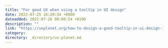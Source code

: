 ```yaml
---
title: "For good UX when using a tooltip in UI design"
date: 2022-07-25 16:20:34 +0000
dateadded: 2022-07-26 00:00:54 +0100
description: ""
link: "https://uxplanet.org/how-to-design-a-good-tooltip-in-ui-design-110bb30bd8e2?source=rss----819cc2aaeee0---4"
category:
directory: _directory/ux-planet.md
---
```

